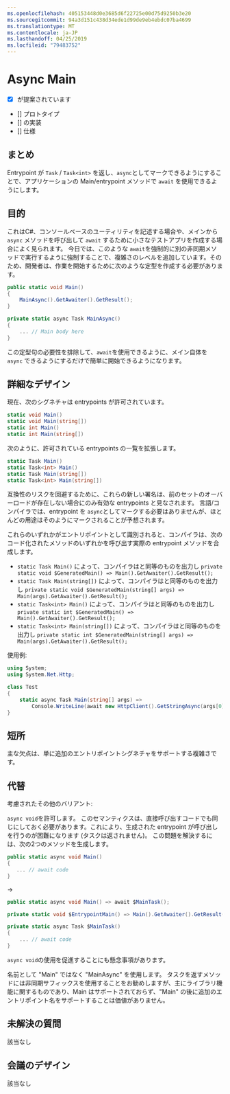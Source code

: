 ```yaml
---
ms.openlocfilehash: 405153448d0e3685d6f22725e00d75d9250b3e20
ms.sourcegitcommit: 94a3d151c438d34ede1d99de9eb4ebdc07ba4699
ms.translationtype: MT
ms.contentlocale: ja-JP
ms.lasthandoff: 04/25/2019
ms.locfileid: "79483752"
---
```

# <a name="async-main"></a>Async Main

* [x] が提案されています
* [] プロトタイプ
* [] の実装
* [] 仕様

## <a name="summary"></a>まとめ
[summary]: #summary

Entrypoint が `Task` / `Task<int>` を返し、`async`としてマークできるようにすることで、アプリケーションの Main/entrypoint メソッドで `await` を使用できるようにします。

## <a name="motivation"></a>目的
[motivation]: #motivation

これはC#、コンソールベースのユーティリティを記述する場合や、メインから `async` メソッドを呼び出して `await` するために小さなテストアプリを作成する場合によく見られます。  今日では、このような `await`を強制的に別の非同期メソッドで実行するように強制することで、複雑さのレベルを追加しています。そのため、開発者は、作業を開始するために次のような定型を作成する必要があります。

```csharp
public static void Main()
{
    MainAsync().GetAwaiter().GetResult();
}

private static async Task MainAsync()
{
    ... // Main body here
}
```

この定型句の必要性を排除して、`await`を使用できるように、メイン自体を `async` できるようにするだけで簡単に開始できるようになります。

## <a name="detailed-design"></a>詳細なデザイン
[design]: #detailed-design

現在、次のシグネチャは entrypoints が許可されています。

```csharp
static void Main()
static void Main(string[])
static int Main()
static int Main(string[])
```

次のように、許可されている entrypoints の一覧を拡張します。

```csharp
static Task Main()
static Task<int> Main()
static Task Main(string[])
static Task<int> Main(string[])
```

互換性のリスクを回避するために、これらの新しい署名は、前のセットのオーバーロードが存在しない場合にのみ有効な entrypoints と見なされます。
言語/コンパイラでは、entrypoint を `async`としてマークする必要はありませんが、ほとんどの用途はそのようにマークされることが予想されます。

これらのいずれかがエントリポイントとして識別されると、コンパイラは、次のコード化されたメソッドのいずれかを呼び出す実際の entrypoint メソッドを合成します。
- ```static Task Main()``` によって、コンパイラはと同等のものを出力し ```private static void $GeneratedMain() => Main().GetAwaiter().GetResult();```
- ```static Task Main(string[])``` によって、コンパイラはと同等のものを出力し ```private static void $GeneratedMain(string[] args) => Main(args).GetAwaiter().GetResult();```
- ```static Task<int> Main()``` によって、コンパイラはと同等のものを出力し ```private static int $GeneratedMain() => Main().GetAwaiter().GetResult();```
- ```static Task<int> Main(string[])``` によって、コンパイラはと同等のものを出力し ```private static int $GeneratedMain(string[] args) => Main(args).GetAwaiter().GetResult();```

使用例:

```csharp
using System;
using System.Net.Http;

class Test
{
    static async Task Main(string[] args) =>
        Console.WriteLine(await new HttpClient().GetStringAsync(args[0]));
}
```

## <a name="drawbacks"></a>短所
[drawbacks]: #drawbacks

主な欠点は、単に追加のエントリポイントシグネチャをサポートする複雑さです。

## <a name="alternatives"></a>代替
[alternatives]: #alternatives

考慮されたその他のバリアント:

`async void`を許可します。  このセマンティクスは、直接呼び出すコードでも同じにしておく必要があります。これにより、生成された entrypoint が呼び出しを行うのが困難になります (タスクは返されません)。  この問題を解決するには、次の2つのメソッドを生成します。

```csharp
public static async void Main()
{
   ... // await code
}
```

→

```csharp
public static async void Main() => await $MainTask();

private static void $EntrypointMain() => Main().GetAwaiter().GetResult();

private static async Task $MainTask()
{
    ... // await code
}
```

`async void`の使用を促進することにも懸念事項があります。

名前として "Main" ではなく "MainAsync" を使用します。  タスクを返すメソッドには非同期サフィックスを使用することをお勧めしますが、主にライブラリ機能に関するものであり、Main はサポートされておらず、"Main" の後に追加のエントリポイント名をサポートすることは価値がありません。

## <a name="unresolved-questions"></a>未解決の質問
[unresolved]: #unresolved-questions

該当なし

## <a name="design-meetings"></a>会議のデザイン

該当なし
